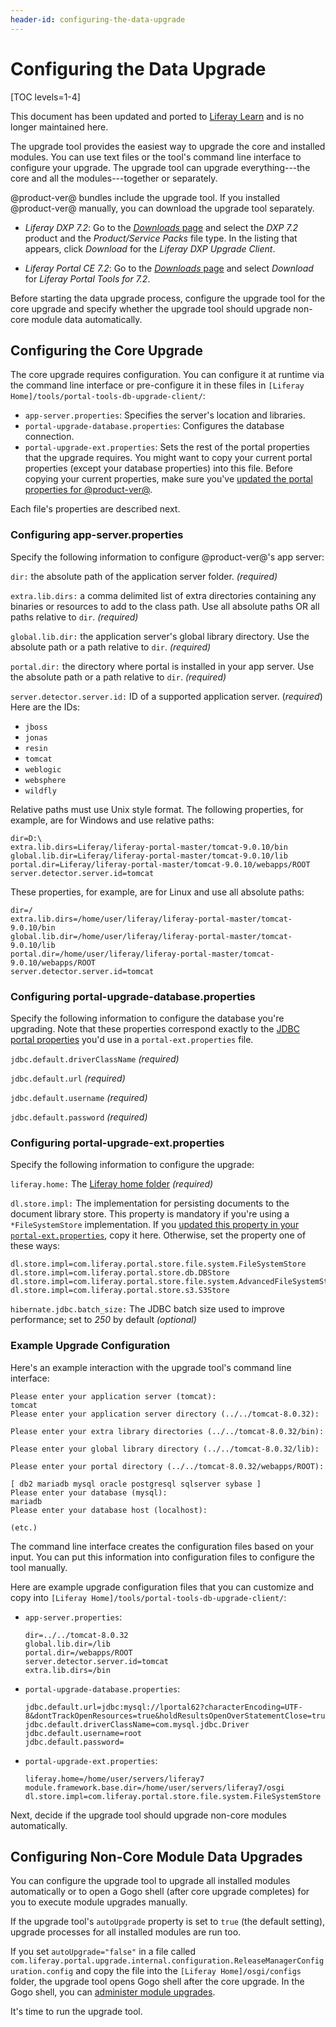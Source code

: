 ```yaml
---
header-id: configuring-the-data-upgrade
---
```


# Configuring the Data Upgrade

[TOC levels=1-4]

<aside class="alert alert-info">
  <span class="wysiwyg-color-blue120"> This document has been updated and ported to <a href="https://learn.liferay.com/dxp-7.x/installation-and-upgrades/upgrading-liferay-dxp/reference/database-upgrade-tool-reference.html">Liferay Learn</a> and is no longer maintained here.</span>
</aside>

The upgrade tool provides the easiest way to upgrade the core and installed
modules. You can use text files or the tool's command line interface to
configure your upgrade. The upgrade tool can upgrade everything---the core
and all the modules---together or separately. 

@product-ver@ bundles include the upgrade tool. If you installed @product-ver@
manually, you can download the upgrade tool separately. 

-   *Liferay DXP 7.2*: Go to the
    [*Downloads* page](https://customer.liferay.com/group/customer/downloads)
    and select the *DXP 7.2* product and the *Product/Service Packs* file type.
    In the listing that appears, click *Download* for the *Liferay DXP Upgrade
    Client*. 

-   *Liferay Portal CE 7.2*: Go to the
    [*Downloads* page](https://www.liferay.com/downloads-community)
    and select *Download* for *Liferay Portal Tools for 7.2*. 

Before starting the data upgrade process, configure the upgrade tool for the
core upgrade and specify whether the upgrade tool should upgrade non-core module
data automatically. 

## Configuring the Core Upgrade

The core upgrade requires configuration. You can configure it at runtime via the
command line interface or pre-configure it in these files in `[Liferay
Home]/tools/portal-tools-db-upgrade-client/`:

-   `app-server.properties`: Specifies the server's location and libraries.
-   `portal-upgrade-database.properties`: Configures the database connection.
-   `portal-upgrade-ext.properties`: Sets the rest of the portal properties that
    the upgrade requires. You might want to copy your current portal properties
    (except your database properties) into this file. Before copying your
    current properties, make sure you've
    [updated the portal properties for @product-ver@](/docs/7-2/deploy/-/knowledge_base/d/preparing-to-upgrade-the-product-database). 

Each file's properties are described next. 

### Configuring app-server.properties

Specify the following information to configure @product-ver@'s app server: 

`dir:` the absolute path of the application server folder. *(required)*

`extra.lib.dirs:` a comma delimited list of extra directories containing any
binaries or resources to add to the class path. Use all absolute paths OR all 
paths relative to `dir`. *(required)*

`global.lib.dir:` the application server's global library directory. Use 
the absolute path or a path relative to `dir`. *(required)*

`portal.dir:` the directory where portal is installed in your app server. Use
the absolute path or a path relative to `dir`. *(required)*

`server.detector.server.id:` ID of a supported application server. 
(*required*) Here are the IDs:

- `jboss`
- `jonas`
- `resin`
- `tomcat`
- `weblogic`
- `websphere`
- `wildfly`

Relative paths must use Unix style format. The following properties, for
example, are for Windows and use relative paths:

```properties
dir=D:\
extra.lib.dirs=Liferay/liferay-portal-master/tomcat-9.0.10/bin
global.lib.dir=Liferay/liferay-portal-master/tomcat-9.0.10/lib
portal.dir=Liferay/liferay-portal-master/tomcat-9.0.10/webapps/ROOT
server.detector.server.id=tomcat
```

These properties, for example, are for Linux and use all absolute paths:

```properties
dir=/
extra.lib.dirs=/home/user/liferay/liferay-portal-master/tomcat-9.0.10/bin
global.lib.dir=/home/user/liferay/liferay-portal-master/tomcat-9.0.10/lib
portal.dir=/home/user/liferay/liferay-portal-master/tomcat-9.0.10/webapps/ROOT
server.detector.server.id=tomcat
```

### Configuring portal-upgrade-database.properties

Specify the following information to configure the database you're upgrading.
Note that these properties correspond exactly to the
[JDBC portal properties](@platform-ref@/7.2-latest/propertiesdoc/portal.properties.html#JDBC)
you'd use in a `portal-ext.properties` file. 

`jdbc.default.driverClassName` *(required)*

`jdbc.default.url` *(required)*

`jdbc.default.username` *(required)*

`jdbc.default.password` *(required)*

### Configuring portal-upgrade-ext.properties

Specify the following information to configure the upgrade: 

`liferay.home:` The [Liferay home folder](/docs/7-2/deploy/-/knowledge_base/d/liferay-home) *(required)*

`dl.store.impl:` The implementation for persisting documents to the document
library store. This property is mandatory if you're using a `*FileSystemStore`
implementation. If you
[updated this property in your `portal-ext.properties`](/docs/7-2/deploy/-/knowledge_base/d/preparing-a-new-product-server-for-data-upgrade),
copy it here. Otherwise, set the property one of these ways:

```properties
dl.store.impl=com.liferay.portal.store.file.system.FileSystemStore
dl.store.impl=com.liferay.portal.store.db.DBStore
dl.store.impl=com.liferay.portal.store.file.system.AdvancedFileSystemStore
dl.store.impl=com.liferay.portal.store.s3.S3Store
```

`hibernate.jdbc.batch_size:` The JDBC batch size used to improve performance;
set to *250* by default *(optional)* 

### Example Upgrade Configuration

Here's an example interaction with the upgrade tool's command line interface:

    Please enter your application server (tomcat): 
    tomcat
    Please enter your application server directory (../../tomcat-8.0.32): 

    Please enter your extra library directories (../../tomcat-8.0.32/bin): 

    Please enter your global library directory (../../tomcat-8.0.32/lib): 

    Please enter your portal directory (../../tomcat-8.0.32/webapps/ROOT): 

    [ db2 mariadb mysql oracle postgresql sqlserver sybase ]
    Please enter your database (mysql): 
    mariadb
    Please enter your database host (localhost):

    (etc.)

The command line interface creates the configuration files based on your input.
You can put this information into configuration files to configure the tool
manually.

Here are example upgrade configuration files that you can customize and copy
into `[Liferay Home]/tools/portal-tools-db-upgrade-client/`: 

-   `app-server.properties`:

    ```properties
	dir=../../tomcat-8.0.32
	global.lib.dir=/lib
	portal.dir=/webapps/ROOT
	server.detector.server.id=tomcat
	extra.lib.dirs=/bin
    ```

-   `portal-upgrade-database.properties`:

    ```properties
    jdbc.default.url=jdbc:mysql://lportal62?characterEncoding=UTF-8&dontTrackOpenResources=true&holdResultsOpenOverStatementClose=true&useFastDateParsing=false&useUnicode=true
    jdbc.default.driverClassName=com.mysql.jdbc.Driver
    jdbc.default.username=root
    jdbc.default.password=
    ```

-   `portal-upgrade-ext.properties`:

    ```properties
    liferay.home=/home/user/servers/liferay7
    module.framework.base.dir=/home/user/servers/liferay7/osgi
    dl.store.impl=com.liferay.portal.store.file.system.FileSystemStore
    ```

Next, decide if the upgrade tool should upgrade non-core modules automatically.

## Configuring Non-Core Module Data Upgrades

You can configure the upgrade tool to upgrade all installed modules
automatically or to open a Gogo shell (after core upgrade completes) for you to
execute module upgrades manually. 

If the upgrade tool's `autoUpgrade` property is set to `true` (the default
setting), upgrade processes for all installed modules are run too. 

If you set `autoUpgrade="false"` in a file called
`com.liferay.portal.upgrade.internal.configuration.ReleaseManagerConfiguration.config`
and copy the file into the `[Liferay Home]/osgi/configs` folder, the upgrade
tool opens Gogo shell after the core upgrade. In the Gogo shell, you can 
[administer module upgrades](/docs/7-2/deploy/-/knowledge_base/d/upgrading-modules-using-gogo-shell). 

It's time to run the upgrade tool. 
